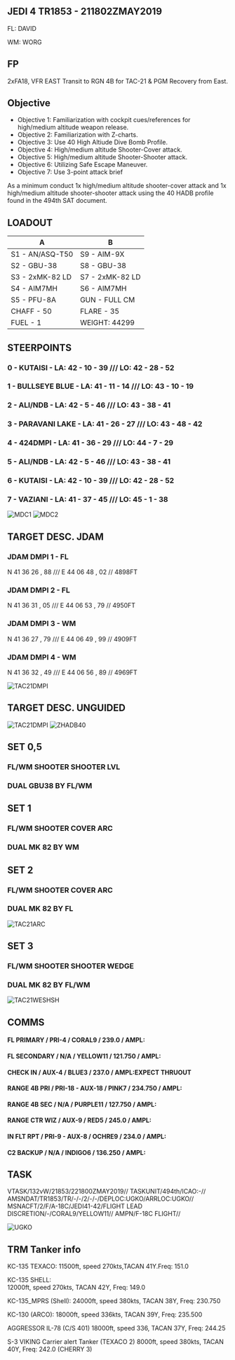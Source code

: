 ## JEDI 4 TR1853 - 211802ZMAY2019

FL: DAVID

WM: WORG


## FP
2xFA18, VFR EAST
Transit to RGN 4B for TAC-21 & PGM
Recovery from East. 

## Objective

* Objective 1: Familiarization with cockpit cues/references for high/medium altitude weapon release.
* Objective 2: Familiarization with Z-charts.
* Objective 3: Use 40 High Altiude Dive Bomb Profile.
* Objective 4: High/medium altitude Shooter-Cover attack.
* Objective 5: High/medium altitude Shooter-Shooter attack.
* Objective 6: Utilizing Safe Escape Maneuver.
* Objective 7: Use 3-point attack brief

As a minimum conduct 1x high/medium altitude shooter-cover attack and 1x high/medium altitude shooter-shooter attack using the 40 HADB profile found in the 494th SAT document.
	
## LOADOUT

A | B
----- | -----
S1 - AN/ASQ-T50 | S9 - AIM-9X
S2 - GBU-38 | S8 - GBU-38
S3 - 2xMK-82 LD | S7 - 2xMK-82 LD
S4 - AIM7MH | S6 - AIM7MH
S5 - PFU-8A | GUN - FULL CM
CHAFF - 50 | FLARE - 35
FUEL - 1 | WEIGHT: 44299



## STEERPOINTS

### 0 - KUTAISI - LA:  42 - 10 - 39 /// LO:  42 - 28 - 52
### 1 - BULLSEYE BLUE - LA:  41 - 11 - 14 /// LO:  43 - 10 - 19
### 2 - ALI/NDB - LA:  42 - 5 - 46 /// LO:  43 - 38 - 41
### 3 - PARAVANI LAKE - LA:  41 - 26 - 27 /// LO:  43 - 48 - 42
### 4 - 424DMPI - LA:  41 - 36 - 29 /// LO:  44 - 7 - 29
### 5 - ALI/NDB - LA:  42 - 5 - 46 /// LO:  43 - 38 - 41
### 6 - KUTAISI - LA:  42 - 10 - 39 /// LO:  42 - 28 - 52
### 7 - VAZIANI - LA:  41 - 37 - 45 /// LO:  45 - 1 - 38


![MDC1](MDC10.PNG)
![MDC2](MDC20.PNG)


## TARGET DESC. JDAM

### JDAM DMPI 1 - FL
N 41 36 26 , 88 /// E 44 06 48 , 02  // 4898FT

### JDAM DMPI 2 - FL
N 41 36 31 , 05 /// E 44 06 53 , 79  // 4950FT

### JDAM DMPI 3 - WM
N 41 36 27 , 79 /// E 44 06 49 , 99   // 4909FT

### JDAM DMPI 4 - WM
N 41 36 32 , 49 /// E 44 06 56 , 89  // 4969FT

![TAC21DMPI](/TRM/T4B/T4BJDAMDMPI.png)

## TARGET DESC. UNGUIDED

![TAC21DMPI](/TAC21/TAC21DMPI.png)
![ZHADB40](/WEAPONS/ZHADB40.PNG)

## SET 0,5

### FL/WM SHOOTER SHOOTER LVL
### DUAL GBU38 BY FL/WM


## SET 1

### FL/WM SHOOTER COVER ARC
### DUAL MK 82 BY WM

## SET 2

### FL/WM SHOOTER COVER ARC
### DUAL MK 82 BY FL

![TAC21ARC](TAC21ARC.PNG)

## SET 3

### FL/WM SHOOTER SHOOTER WEDGE
### DUAL MK 82 BY FL/WM

![TAC21WESHSH](TAC21WESHSH.PNG)


## COMMS

#### FL PRIMARY / PRI-4 / CORAL9 / 239.0 / AMPL:
#### FL SECONDARY / N/A / YELLOW11 / 121.750 / AMPL:
#### CHECK IN / AUX-4 / BLUE3 / 237.0 / AMPL:EXPECT THRUOUT
#### RANGE 4B PRI / PRI-18 - AUX-18 / PINK7 / 234.750 / AMPL:
#### RANGE 4B SEC / N/A / PURPLE11 / 127.750 / AMPL:
#### RANGE CTR WIZ / AUX-9 / RED5 / 245.0 / AMPL:
#### IN FLT RPT / PRI-9 - AUX-8 / OCHRE9 / 234.0 / AMPL:
#### C2 BACKUP / N/A / INDIGO6 / 136.250 / AMPL:

	

## TASK
VTASK/132vW/21853/221800ZMAY2019//
TASKUNIT/494th/ICAO:-//
AMSNDAT/TR1853/TR/-/-/2/-/-/DEPLOC:UGKO/ARRLOC:UGKO//
MSNACFT/2/F/A-18C/JEDI41-42/FLIGHT LEAD DISCRETION/-/CORAL9/YELLOW11//
AMPN/F-18C FLIGHT//

![UGKO](v1.png)


## TRM Tanker info
KC-135 TEXACO:
11500ft, speed 270kts,TACAN 41Y.Freq: 151.0

KC-135 SHELL:\
12000ft, speed 270kts, TACAN 42Y, Freq: 149.0

KC-135_MPRS (Shell):
24000ft, speed 380kts, TACAN 38Y, Freq: 230.750

KC-130 (ARCO):
18000ft, speed 336kts, TACAN 39Y, Freq: 235.500

AGGRESSOR IL-78 (C/S 401)
18000ft, speed 336, TACAN 37Y, Freq: 244.25

S-3 VIKING Carrier alert Tanker (TEXACO 2)
8000ft, speed 380kts, TACAN 40Y, Freq: 242.0 (CHERRY 3)
